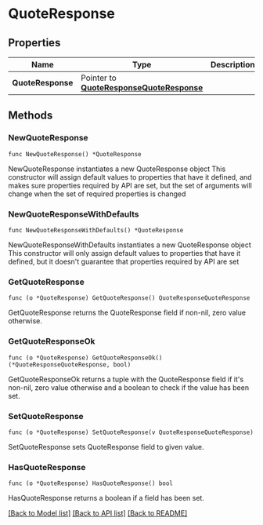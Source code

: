 # QuoteResponse

## Properties

Name | Type | Description | Notes
------------ | ------------- | ------------- | -------------
**QuoteResponse** | Pointer to [**QuoteResponseQuoteResponse**](QuoteResponseQuoteResponse.md) |  | [optional] 

## Methods

### NewQuoteResponse

`func NewQuoteResponse() *QuoteResponse`

NewQuoteResponse instantiates a new QuoteResponse object
This constructor will assign default values to properties that have it defined,
and makes sure properties required by API are set, but the set of arguments
will change when the set of required properties is changed

### NewQuoteResponseWithDefaults

`func NewQuoteResponseWithDefaults() *QuoteResponse`

NewQuoteResponseWithDefaults instantiates a new QuoteResponse object
This constructor will only assign default values to properties that have it defined,
but it doesn't guarantee that properties required by API are set

### GetQuoteResponse

`func (o *QuoteResponse) GetQuoteResponse() QuoteResponseQuoteResponse`

GetQuoteResponse returns the QuoteResponse field if non-nil, zero value otherwise.

### GetQuoteResponseOk

`func (o *QuoteResponse) GetQuoteResponseOk() (*QuoteResponseQuoteResponse, bool)`

GetQuoteResponseOk returns a tuple with the QuoteResponse field if it's non-nil, zero value otherwise
and a boolean to check if the value has been set.

### SetQuoteResponse

`func (o *QuoteResponse) SetQuoteResponse(v QuoteResponseQuoteResponse)`

SetQuoteResponse sets QuoteResponse field to given value.

### HasQuoteResponse

`func (o *QuoteResponse) HasQuoteResponse() bool`

HasQuoteResponse returns a boolean if a field has been set.


[[Back to Model list]](../README.md#documentation-for-models) [[Back to API list]](../README.md#documentation-for-api-endpoints) [[Back to README]](../README.md)



